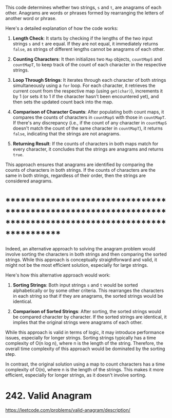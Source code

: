 This code determines whether two strings, `s` and `t`, are anagrams of each other. Anagrams are words or phrases formed by rearranging the letters of another word or phrase. 

Here's a detailed explanation of how the code works:

1. **Length Check**: It starts by checking if the lengths of the two input strings `s` and `t` are equal. If they are not equal, it immediately returns `false`, as strings of different lengths cannot be anagrams of each other.

2. **Counting Characters**: It then initializes two `Map` objects, `countMapS` and `countMapT`, to keep track of the count of each character in the respective strings. 

3. **Loop Through Strings**: It iterates through each character of both strings simultaneously using a `for` loop. For each character, it retrieves the current count from the respective map (using `get(char)`), increments it by 1 (or sets it to 1 if the character hasn't been encountered yet), and then sets the updated count back into the map.

4. **Comparison of Character Counts**: After populating both count maps, it compares the counts of characters in `countMapS` with those in `countMapT`. If there's any discrepancy (i.e., if the count of any character in `countMapS` doesn't match the count of the same character in `countMapT`), it returns `false`, indicating that the strings are not anagrams.

5. **Returning Result**: If the counts of characters in both maps match for every character, it concludes that the strings are anagrams and returns `true`.

This approach ensures that anagrams are identified by comparing the counts of characters in both strings. If the counts of characters are the same in both strings, regardless of their order, then the strings are considered anagrams.

# ***********************************************************************************************************


Indeed, an alternative approach to solving the anagram problem would involve sorting the characters in both strings and then comparing the sorted strings. While this approach is conceptually straightforward and valid, it might not be the most efficient solution, especially for large strings.

Here's how this alternative approach would work:

1. **Sorting Strings**: Both input strings `s` and `t` would be sorted alphabetically or by some other criteria. This rearranges the characters in each string so that if they are anagrams, the sorted strings would be identical.

2. **Comparison of Sorted Strings**: After sorting, the sorted strings would be compared character by character. If the sorted strings are identical, it implies that the original strings were anagrams of each other.

While this approach is valid in terms of logic, it may introduce performance issues, especially for longer strings. Sorting strings typically has a time complexity of O(n log n), where n is the length of the string. Therefore, the overall time complexity of this approach would be dominated by the sorting step.

In contrast, the original solution using a map to count characters has a time complexity of O(n), where n is the length of the strings. This makes it more efficient, especially for longer strings, as it doesn't involve sorting.


# 242. Valid Anagram
https://leetcode.com/problems/valid-anagram/description/